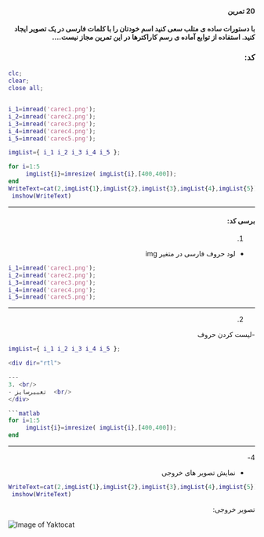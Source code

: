<div dir="rtl">

#### 20 تمرین <br />
#### با دستورات ساده ی متلب سعی کنید اسم خودتان را با کلمات فارسی در یک تصویر ایجاد کنید. استفاده از توابع آماده ی رسم کاراکترها در این تمرین مجاز نیست.... <br />



### کد:
</div>

```matlab
clc;
clear;
close all;


i_1=imread('carec1.png');
i_2=imread('carec2.png');
i_3=imread('carec3.png');
i_4=imread('carec4.png');
i_5=imread('carec5.png');

imgList={ i_1 i_2 i_3 i_4 i_5 };

for i=1:5
     imgList{i}=imresize( imgList{i},[400,400]);
end
WriteText=cat(2,imgList{1},imgList{2},imgList{3},imgList{4},imgList{5});
 imshow(WriteText)
```

<div dir="rtl">

---
#### برسی کد:

1. <br/>
- لود حروف فارسی  در متغیر img <br/>
</div>

```matlab
i_1=imread('carec1.png');
i_2=imread('carec2.png');
i_3=imread('carec3.png');
i_4=imread('carec4.png');
i_5=imread('carec5.png');

```
<div dir="rtl">

---
2. <br/>
-لیست کردن حروف<br />
</div>

```matlab
imgList={ i_1 i_2 i_3 i_4 i_5 };

<div dir="rtl">

---
3. <br/>
- تغییرسایز  <br/>
</div>

```matlab
for i=1:5
     imgList{i}=imresize( imgList{i},[400,400]);
end
```
<div dir="rtl">

---
4-<br/>
- نمایش تصویر های خروجی 
</div>

```matlab
WriteText=cat(2,imgList{1},imgList{2},imgList{3},imgList{4},imgList{5});
 imshow(WriteText)
```
<div dir="rtl">
تصویر خروجی:<br />
</div>

![Image of Yaktocat]()


